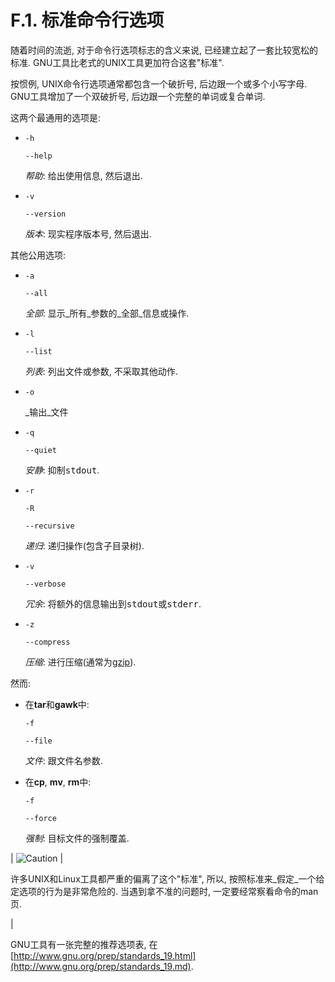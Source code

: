 # F.1\. 标准命令行选项

随着时间的流逝, 对于命令行选项标志的含义来说, 已经建立起了一套比较宽松的标准. GNU工具比老式的UNIX工具更加符合这套<span class="QUOTE">"标准"</span>.

按惯例, UNIX命令行选项通常都包含一个破折号, 后边跟一个或多个小写字母. GNU工具增加了一个双破折号, 后边跟一个完整的单词或复合单词.

这两个最通用的选项是:

*   `-h`

    `--help`

    _帮助_: 给出使用信息, 然后退出.

*   `-v`

    `--version`

    _版本_: 现实程序版本号, 然后退出.

其他公用选项:

*   `-a`

    `--all`

    _全部_: 显示_所有_参数的_全部_信息或操作.

*   `-l`

    `--list`

    _列表_: 列出文件或参数, 不采取其他动作.

*   `-o`

    _输出_文件

*   `-q`

    `--quiet`

    _安静_: 抑制<tt class="FILENAME">stdout</tt>.

*   `-r`

    `-R`

    `--recursive`

    _递归_: 递归操作(包含子目录树).

*   `-v`

    `--verbose`

    _冗余_: 将额外的信息输出到<tt class="FILENAME">stdout</tt>或<tt class="FILENAME">stderr</tt>.

*   `-z`

    `--compress`

    _压缩_: 进行压缩(通常为[gzip](filearchiv.md#GZIPREF)).

然而:

*   在**tar**和**gawk**中:

    `-f`

    `--file`

    _文件_: 跟文件名参数.

*   在**cp**, **mv**, **rm**中:

    `-f`

    `--force`

    _强制_: 目标文件的强制覆盖.

| ![Caution](./images/caution.gif) | 

许多UNIX和Linux工具都严重的偏离了这个<span class="QUOTE">"标准"</span>, 所以, 按照标准来_假定_一个给定选项的行为是非常危险的. 当遇到拿不准的问题时, 一定要经常察看命令的man页.

 |

GNU工具有一张完整的推荐选项表, 在[http://www.gnu.org/prep/standards_19.html](http://www.gnu.org/prep/standards_19.md).